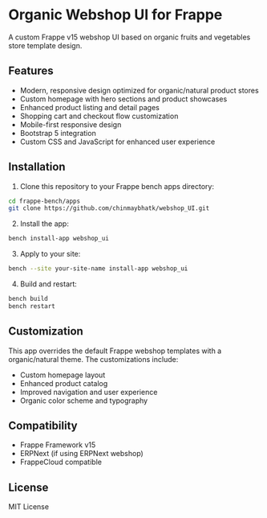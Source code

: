 # Organic Webshop UI for Frappe

A custom Frappe v15 webshop UI based on organic fruits and vegetables store template design.

## Features

- Modern, responsive design optimized for organic/natural product stores
- Custom homepage with hero sections and product showcases
- Enhanced product listing and detail pages
- Shopping cart and checkout flow customization
- Mobile-first responsive design
- Bootstrap 5 integration
- Custom CSS and JavaScript for enhanced user experience

## Installation

1. Clone this repository to your Frappe bench apps directory:
```bash
cd frappe-bench/apps
git clone https://github.com/chinmaybhatk/webshop_UI.git
```

2. Install the app:
```bash
bench install-app webshop_ui
```

3. Apply to your site:
```bash
bench --site your-site-name install-app webshop_ui
```

4. Build and restart:
```bash
bench build
bench restart
```

## Customization

This app overrides the default Frappe webshop templates with a organic/natural theme. The customizations include:

- Custom homepage layout
- Enhanced product catalog
- Improved navigation and user experience
- Organic color scheme and typography

## Compatibility

- Frappe Framework v15
- ERPNext (if using ERPNext webshop)
- FrappeCloud compatible

## License

MIT License